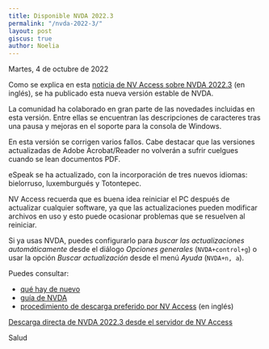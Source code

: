 ```yaml
---
title: Disponible NVDA 2022.3
permalink: "/nvda-2022-3/"
layout: post
giscus: true
author: Noelia
---
```


<footer>Martes, 4 de octubre de 2022</footer>

Como se explica en esta [noticia de NV Access sobre NVDA 2022.3](https://www.nvaccess.org/post/nvda-2022-3/) (en inglés), se ha publicado esta nueva versión estable de NVDA.

La comunidad ha colaborado en gran parte de las novedades incluidas en esta versión. Entre ellas se encuentran las descripciones de caracteres tras una pausa y mejoras en el soporte para la consola de Windows.

En esta versión se corrigen varios fallos. Cabe destacar que las versiones actualizadas de Adobe Acrobat/Reader no volverán a sufrir cuelgues cuando se lean documentos PDF.

eSpeak se ha actualizado, con la incorporación de tres nuevos idiomas: bielorruso, luxemburgués y Totontepec.

NV Access recuerda que es buena idea reiniciar el PC después de actualizar cualquier software, ya que las actualizaciones pueden modificar archivos en uso y esto puede ocasionar problemas que se resuelven al reiniciar.

Si ya usas NVDA, puedes configurarlo para *buscar las actualizaciones automáticamente* desde el diálogo *Opciones generales* (`NVDA+control+g`) o usar la opción *Buscar actualización* desde el menú *Ayuda* (`NVDA+n, a`).

Puedes consultar:

- [qué hay de nuevo](https://nvdaes.github.io/changes.html)
- [guía de NVDA](https://nvdaes.github.io/userGuide.html)
- [procedimiento de descarga preferido por NV Access](https://groups.io/g/nvda-devel/message/45172) (en inglés)

[Descarga directa de NVDA 2022.3 desde el servidor de NV Access](http://www.nvaccess.org/download/nvda/releases/2022.3/nvda_2022.3.exe)

Salud
